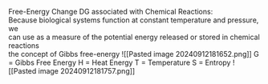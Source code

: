 Free-Energy Change DG associated with Chemical Reactions:  
Because biological systems function at constant temperature and pressure, we  
can use as a measure of the potential energy released or stored in chemical reactions  
the concept of Gibbs free-energy
![[Pasted image 20240912181652.png]]
G = Gibbs Free Energy
H = Heat Energy
T = Temperature
S = Entropy
![[Pasted image 20240912181757.png]]
